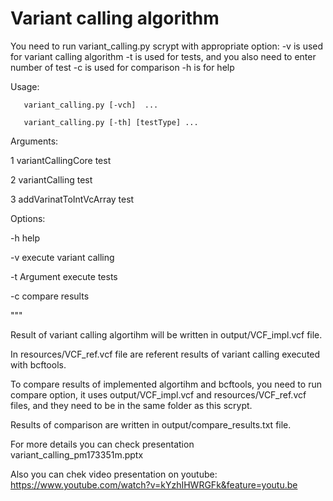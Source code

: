 # Variant calling algorithm
You need to run variant_calling.py scrypt with appropriate option:
-v is used for variant calling algorithm
-t is used for tests, and you also need to enter number of test
-c is used for comparison
-h is for help

Usage: 

       variant_calling.py [-vch]  ...
       
       variant_calling.py [-th] [testType] ...
       
Arguments:

  1 variantCallingCore test
  
  2 variantCalling test
  
  3 addVarinatToIntVcArray test
  
Options:

  -h       help 
  
  -v       execute variant calling
  
  -t Argument       execute tests
  
  -c       compare results
  
"""

Result of variant calling algortihm will be written in output/VCF_impl.vcf file.

In resources/VCF_ref.vcf file are referent results of variant calling executed with bcftools.

To compare results of implemented algortihm and bcftools, you need to run compare option, 
it uses output/VCF_impl.vcf and resources/VCF_ref.vcf files, and they need to be in the same folder as this scrypt.

Results of comparison are written in output/compare_results.txt file.

For more details you can check presentation variant_calling_pm173351m.pptx

Also you can chek video presentation on youtube:
https://www.youtube.com/watch?v=kYzhIHWRGFk&feature=youtu.be
